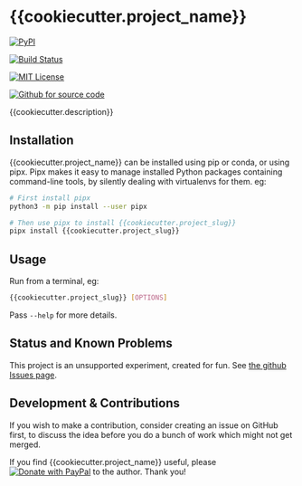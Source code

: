 # {{cookiecutter.project_name}}

[![PyPI](https://img.shields.io/pypi/v/{{cookiecutter.project_slug}}.svg)](https://pypi.org/project/{{cookiecutter.project_slug}}/)

[![Build Status](https://github.com/{{cookiecutter.github_username}}/{{cookiecutter.project_slug}}/actions/workflows/test.yml/badge.svg)](https://github.com/{{cookiecutter.github_username}}/{{cookiecutter.project_slug}}/actions/workflows/test.yml)

[![MIT License](https://img.shields.io/badge/License-MIT-blue)](https://mit-license.org/)

[![Github for source code](https://img.shields.io/github/v/release/{{cookiecutter.github_username}}/{{cookiecutter.project_name}}?include_prereleases&label=Github)](https://github.com/{{cookiecutter.github_username}}/{{cookiecutter.project_slug}})

{{cookiecutter.description}}

## Installation

{{cookiecutter.project_name}} can be installed using pip or conda, or using
pipx. Pipx makes it easy to manage installed Python packages containing
command-line tools, by silently dealing with virtualenvs for them. eg:

```bash
# First install pipx
python3 -m pip install --user pipx

# Then use pipx to install {{cookiecutter.project_slug}}
pipx install {{cookiecutter.project_slug}}
```

## Usage

Run from a terminal, eg:

```bash
{{cookiecutter.project_slug}} [OPTIONS]
```

Pass `--help` for more details.

## Status and Known Problems

This project is an unsupported experiment, created for fun. See [the github Issues
page](https://github.com/{{cookiecutter.github_username}}/{{cookiecutter.project_slug}}/issues).

## Development & Contributions

If you wish to make a contribution, consider creating an issue on GitHub first,
to discuss the idea before you do a bunch of work which might not get merged.

If you find {{cookiecutter.project_name}} useful, please [![Donate with PayPal](https://www.paypalobjects.com/en_US/i/btn/btn_donate_SM.gif)](https://www.paypal.com/donate/?business=2MZ9D2GMLYCUJ&no_recurring=0&item_name=Please+send+what+you+think+is+appropriate+for+your+use+of+{{cookiecutter.project_slug}}.+Thank+you%21&currency_code=USD) to the author. Thank you!

